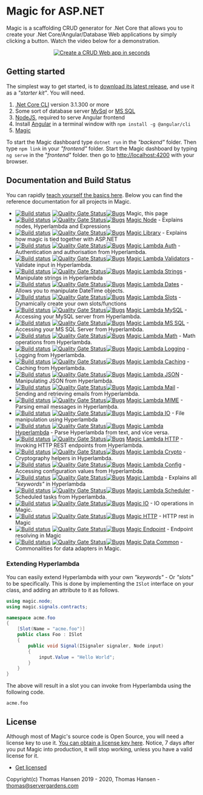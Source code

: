 
# Magic for ASP.NET

Magic is a scaffolding CRUD generator for .Net Core that allows you to create your .Net Core/Angular/Database Web
applications by simply clicking a button. Watch the video below for a demonstration.

<p align="center">
<a href="https://www.youtube.com/watch?v=8xO9H-2Fejc">
<img alt="Create a CRUD Web app in seconds" title="Create a CRUD Web app in seconds" src="https://servergardens.files.wordpress.com/2020/01/magic-video-screenshot.png" />
</a>
</p>

## Getting started

The simplest way to get started, is to [download its latest release](https://github.com/polterguy/magic/releases),
and use it as a _"starter kit"_. You will need.

1. [.Net Core CLI](https://dotnet.microsoft.com/download) version 3.1.300 or more
2. Some sort of database server [MySql](https://dev.mysql.com/downloads/mysql/) or [MS SQL](https://www.microsoft.com/en-us/sql-server/sql-server-editions-express)
3. [NodeJS](https://nodejs.org/en/download/), required to serve Angular frontend
4. Install [Angular](https://angular.io/guide/setup-local) in a terminal window with `npm install -g @angular/cli`
5. [Magic](https://github.com/polterguy/magic/releases)

To start the Magic dashboard type `dotnet run` in the _"backend"_ folder. Then type `npm link` in your
_"frontend"_ folder. Start the Magic dashboard by typing `ng serve` in the _"frontend"_ folder. then go to
[http://localhost:4200](http://localhost:4200) with your browser.

## Documentation and Build Status

You can rapidly [teach yourself the basics here](https://polterguy.github.io).
Below you can find the reference documentation for all projects in Magic.

* [![Build status](https://travis-ci.com/polterguy/magic.svg?master)](https://travis-ci.com/polterguy/magic)
[![Quality Gate Status](https://sonarcloud.io/api/project_badges/measure?project=polterguy_magic&metric=alert_status)](https://sonarcloud.io/dashboard?id=polterguy_magic)[![Bugs](https://sonarcloud.io/api/project_badges/measure?project=polterguy_magic&metric=bugs)](https://sonarcloud.io/dashboard?id=polterguy_magic) Magic, this page
* [![Build status](https://travis-ci.com/polterguy/magic.node.svg?master)](https://travis-ci.com/polterguy/magic.node)
[![Quality Gate Status](https://sonarcloud.io/api/project_badges/measure?project=polterguy_magic.node&metric=alert_status)](https://sonarcloud.io/dashboard?id=polterguy_magic.node)[![Bugs](https://sonarcloud.io/api/project_badges/measure?project=polterguy_magic.node&metric=bugs)](https://sonarcloud.io/dashboard?id=polterguy_magic.node) [Magic Node](https://github.com/polterguy/magic.node) - Explains nodes, Hyperlambda and Expressions
* [![Build status](https://travis-ci.com/polterguy/magic.library.svg?master)](https://travis-ci.com/polterguy/magic.library)
[![Quality Gate Status](https://sonarcloud.io/api/project_badges/measure?project=polterguy_magic.library&metric=alert_status)](https://sonarcloud.io/dashboard?id=polterguy_magic.library)[![Bugs](https://sonarcloud.io/api/project_badges/measure?project=polterguy_magic.library&metric=bugs)](https://sonarcloud.io/dashboard?id=polterguy_magic.library) [Magic Library](https://github.com/polterguy/magic.library) - Explains how magic is tied together with ASP.NET
* [![Build status](https://travis-ci.com/polterguy/magic.lambda.auth.svg?master)](https://travis-ci.com/polterguy/magic.lambda.auth)
[![Quality Gate Status](https://sonarcloud.io/api/project_badges/measure?project=polterguy_magic.lambda.auth&metric=alert_status)](https://sonarcloud.io/dashboard?id=polterguy_magic.lambda.auth)[![Bugs](https://sonarcloud.io/api/project_badges/measure?project=polterguy_magic.lambda.auth&metric=bugs)](https://sonarcloud.io/dashboard?id=polterguy_magic.lambda.auth) [Magic Lambda Auth](https://github.com/polterguy/magic.lambda.auth) - Authentication and authorisation from Hyperlambda.
* [![Build status](https://travis-ci.com/polterguy/magic.lambda.validators.svg?master)](https://travis-ci.com/polterguy/magic.lambda.validators)
[![Quality Gate Status](https://sonarcloud.io/api/project_badges/measure?project=polterguy_magic.lambda.validators&metric=alert_status)](https://sonarcloud.io/dashboard?id=polterguy_magic.lambda.validators)[![Bugs](https://sonarcloud.io/api/project_badges/measure?project=polterguy_magic.lambda.validators&metric=bugs)](https://sonarcloud.io/dashboard?id=polterguy_magic.lambda.validators) [Magic Lambda Validators](https://github.com/polterguy/magic.lambda.validators) - Validate input in Hyperlambda.
* [![Build status](https://travis-ci.com/polterguy/magic.lambda.strings.svg?master)](https://travis-ci.com/polterguy/magic.lambda.strings)
[![Quality Gate Status](https://sonarcloud.io/api/project_badges/measure?project=polterguy_magic.lambda.strings&metric=alert_status)](https://sonarcloud.io/dashboard?id=polterguy_magic.lambda.strings)[![Bugs](https://sonarcloud.io/api/project_badges/measure?project=polterguy_magic.lambda.strings&metric=bugs)](https://sonarcloud.io/dashboard?id=polterguy_magic.lambda.strings) [Magic Lambda Strings](https://github.com/polterguy/magic.lambda.strings) - Manipulate strings in Hyperlambda
* [![Build status](https://travis-ci.com/polterguy/magic.lambda.dates.svg?master)](https://travis-ci.com/polterguy/magic.lambda.dates)
[![Quality Gate Status](https://sonarcloud.io/api/project_badges/measure?project=polterguy_magic.lambda.dates&metric=alert_status)](https://sonarcloud.io/dashboard?id=polterguy_magic.lambda.dates)[![Bugs](https://sonarcloud.io/api/project_badges/measure?project=polterguy_magic.lambda.dates&metric=bugs)](https://sonarcloud.io/dashboard?id=polterguy_magic.lambda.dates) [Magic Lambda Dates](https://github.com/polterguy/magic.lambda.dates) - Allows you to manipulate DateTime objects.
* [![Build status](https://travis-ci.com/polterguy/magic.lambda.slots.svg?master)](https://travis-ci.com/polterguy/magic.lambda.slots)
[![Quality Gate Status](https://sonarcloud.io/api/project_badges/measure?project=polterguy_magic.lambda.slots&metric=alert_status)](https://sonarcloud.io/dashboard?id=polterguy_magic.lambda.slots)[![Bugs](https://sonarcloud.io/api/project_badges/measure?project=polterguy_magic.lambda.slots&metric=bugs)](https://sonarcloud.io/dashboard?id=polterguy_magic.lambda.slots) [Magic Lambda Slots](https://github.com/polterguy/magic.lambda.slots) - Dynamically create your own slots/functions
* [![Build status](https://travis-ci.com/polterguy/magic.lambda.mysql.svg?master)](https://travis-ci.com/polterguy/magic.lambda.mysql)
[![Quality Gate Status](https://sonarcloud.io/api/project_badges/measure?project=polterguy_magic.lambda.mysql&metric=alert_status)](https://sonarcloud.io/dashboard?id=polterguy_magic.lambda.mysql)[![Bugs](https://sonarcloud.io/api/project_badges/measure?project=polterguy_magic.lambda.mysql&metric=bugs)](https://sonarcloud.io/dashboard?id=polterguy_magic.lambda.mysql) [Magic Lambda MySQL](https://github.com/polterguy/magic.lambda.mysql) - Accessing your MySQL server from Hyperlambda.
* [![Build status](https://travis-ci.com/polterguy/magic.lambda.mssql.svg?master)](https://travis-ci.com/polterguy/magic.lambda.mssql)
[![Quality Gate Status](https://sonarcloud.io/api/project_badges/measure?project=polterguy_magic.lambda.mssql&metric=alert_status)](https://sonarcloud.io/dashboard?id=polterguy_magic.lambda.mssql)[![Bugs](https://sonarcloud.io/api/project_badges/measure?project=polterguy_magic.lambda.mssql&metric=bugs)](https://sonarcloud.io/dashboard?id=polterguy_magic.lambda.mssql) [Magic Lambda MS SQL](https://github.com/polterguy/magic.lambda.mssql) - Accessing your MS SQL Server from Hyperlambda.
* [![Build status](https://travis-ci.com/polterguy/magic.lambda.math.svg?master)](https://travis-ci.com/polterguy/magic.lambda.math)
[![Quality Gate Status](https://sonarcloud.io/api/project_badges/measure?project=polterguy_magic.lambda.math&metric=alert_status)](https://sonarcloud.io/dashboard?id=polterguy_magic.lambda.math)[![Bugs](https://sonarcloud.io/api/project_badges/measure?project=polterguy_magic.lambda.math&metric=bugs)](https://sonarcloud.io/dashboard?id=polterguy_magic.lambda.math) [Magic Lambda Math](https://github.com/polterguy/magic.lambda.math) - Math operations from Hyperlambda.
* [![Build status](https://travis-ci.com/polterguy/magic.lambda.logging.svg?master)](https://travis-ci.com/polterguy/magic.lambda.logging)
[![Quality Gate Status](https://sonarcloud.io/api/project_badges/measure?project=polterguy_magic.lambda.logging&metric=alert_status)](https://sonarcloud.io/dashboard?id=polterguy_magic.lambda.logging)[![Bugs](https://sonarcloud.io/api/project_badges/measure?project=polterguy_magic.lambda.logging&metric=bugs)](https://sonarcloud.io/dashboard?id=polterguy_magic.lambda.logging) [Magic Lambda Logging](https://github.com/polterguy/magic.lambda.logging) - Logging from Hyperlambda.
* [![Build status](https://travis-ci.com/polterguy/magic.lambda.caching.svg?master)](https://travis-ci.com/polterguy/magic.lambda.caching)
[![Quality Gate Status](https://sonarcloud.io/api/project_badges/measure?project=polterguy_magic.lambda.caching&metric=alert_status)](https://sonarcloud.io/dashboard?id=polterguy_magic.lambda.caching)[![Bugs](https://sonarcloud.io/api/project_badges/measure?project=polterguy_magic.lambda.caching&metric=bugs)](https://sonarcloud.io/dashboard?id=polterguy_magic.lambda.caching) [Magic Lambda Caching](https://github.com/polterguy/magic.lambda.caching) - Caching from Hyperlambda.
* [![Build status](https://travis-ci.com/polterguy/magic.lambda.json.svg?master)](https://travis-ci.com/polterguy/magic.lambda.json)
[![Quality Gate Status](https://sonarcloud.io/api/project_badges/measure?project=polterguy_magic.lambda.json&metric=alert_status)](https://sonarcloud.io/dashboard?id=polterguy_magic.lambda.json)[![Bugs](https://sonarcloud.io/api/project_badges/measure?project=polterguy_magic.lambda.json&metric=bugs)](https://sonarcloud.io/dashboard?id=polterguy_magic.lambda.json) [Magic Lambda JSON](https://github.com/polterguy/magic.lambda.json) - Manipulating JSON from Hyperlambda.
* [![Build status](https://travis-ci.com/polterguy/magic.lambda.mail.svg?master)](https://travis-ci.com/polterguy/magic.lambda.mail)
[![Quality Gate Status](https://sonarcloud.io/api/project_badges/measure?project=polterguy_magic.lambda.mail&metric=alert_status)](https://sonarcloud.io/dashboard?id=polterguy_magic.lambda,mail)[![Bugs](https://sonarcloud.io/api/project_badges/measure?project=polterguy_magic.lambda.mail&metric=bugs)](https://sonarcloud.io/dashboard?id=polterguy_magic.lambda.mail) [Magic Lambda Mail](https://github.com/polterguy/magic.lambda.mail) - Sending and retrieving emails from Hyperlambda.
* [![Build status](https://travis-ci.com/polterguy/magic.lambda.mime.svg?master)](https://travis-ci.com/polterguy/magic.lambda.mime)
[![Quality Gate Status](https://sonarcloud.io/api/project_badges/measure?project=polterguy_magic.lambda.mime&metric=alert_status)](https://sonarcloud.io/dashboard?id=polterguy_magic.lambda.mime)[![Bugs](https://sonarcloud.io/api/project_badges/measure?project=polterguy_magic.lambda.mime&metric=bugs)](https://sonarcloud.io/dashboard?id=polterguy_magic.lambda.mime) [Magic Lambda MIME](https://github.com/polterguy/magic.lambda.mime) - Parsing email messages in Hyperlambda.
* [![Build status](https://travis-ci.com/polterguy/magic.lambda.io.svg?master)](https://travis-ci.com/polterguy/magic.lambda.io)
[![Quality Gate Status](https://sonarcloud.io/api/project_badges/measure?project=polterguy_magic.lambda.io&metric=alert_status)](https://sonarcloud.io/dashboard?id=polterguy_magic.lambda.io)[![Bugs](https://sonarcloud.io/api/project_badges/measure?project=polterguy_magic.lambda.io&metric=bugs)](https://sonarcloud.io/dashboard?id=polterguy_magic.lambda.io) [Magic Lambda IO](https://github.com/polterguy/magic.lambda.io) - File manipulation using Hyperlambda
* [![Build status](https://travis-ci.com/polterguy/magic.lambda.hyperlambda.svg?master)](https://travis-ci.com/polterguy/magic.lambda.hyperlambda)
[![Quality Gate Status](https://sonarcloud.io/api/project_badges/measure?project=polterguy_magic.lambda.hyperlambda&metric=alert_status)](https://sonarcloud.io/dashboard?id=polterguy_magic.lambda.hyperlambda)[![Bugs](https://sonarcloud.io/api/project_badges/measure?project=polterguy_magic.lambda.hyperlambda&metric=bugs)](https://sonarcloud.io/dashboard?id=polterguy_magic.lambda.hyperlambda) [Magic Lambda Hyperlambda](https://github.com/polterguy/magic.lambda.hyperlambda) - Parse Hyperlambda from text, and vice versa.
* [![Build status](https://travis-ci.com/polterguy/magic.lambda.http.svg?master)](https://travis-ci.com/polterguy/magic.lambda.http)
[![Quality Gate Status](https://sonarcloud.io/api/project_badges/measure?project=polterguy_magic.lambda.http&metric=alert_status)](https://sonarcloud.io/dashboard?id=polterguy_magic.lambda.http)[![Bugs](https://sonarcloud.io/api/project_badges/measure?project=polterguy_magic.lambda.http&metric=bugs)](https://sonarcloud.io/dashboard?id=polterguy_magic.lambda.http) [Magic Lambda HTTP](https://github.com/polterguy/magic.lambda.http) - Invoking HTTP REST endpoints from Hyperlambda.
* [![Build status](https://travis-ci.com/polterguy/magic.lambda.crypto.svg?master)](https://travis-ci.com/polterguy/magic.lambda.crypto)
[![Quality Gate Status](https://sonarcloud.io/api/project_badges/measure?project=polterguy_magic.lambda.crypto&metric=alert_status)](https://sonarcloud.io/dashboard?id=polterguy_magic.lambda.crypto)[![Bugs](https://sonarcloud.io/api/project_badges/measure?project=polterguy_magic.lambda.crypto&metric=bugs)](https://sonarcloud.io/dashboard?id=polterguy_magic.lambda.crypto) [Magic Lambda Crypto](https://github.com/polterguy/magic.lambda.crypto) - Cryptography helpers in Hyperlambda.
* [![Build status](https://travis-ci.com/polterguy/magic.lambda.config.svg?master)](https://travis-ci.com/polterguy/magic.lambda.config)
[![Quality Gate Status](https://sonarcloud.io/api/project_badges/measure?project=polterguy_magic.lambda.config&metric=alert_status)](https://sonarcloud.io/dashboard?id=polterguy_magic.lambda.config)[![Bugs](https://sonarcloud.io/api/project_badges/measure?project=polterguy_magic.lambda.config&metric=bugs)](https://sonarcloud.io/dashboard?id=polterguy_magic.lambda.config) [Magic Lambda Config](https://github.com/polterguy/magic.lambda.config) - Accessing configuration values from Hyperlambda.
* [![Build status](https://travis-ci.com/polterguy/magic.lambda.svg?master)](https://travis-ci.com/polterguy/magic.lambda)
[![Quality Gate Status](https://sonarcloud.io/api/project_badges/measure?project=polterguy_magic.lambda&metric=alert_status)](https://sonarcloud.io/dashboard?id=polterguy_magic.lambda)[![Bugs](https://sonarcloud.io/api/project_badges/measure?project=polterguy_magic.lambda&metric=bugs)](https://sonarcloud.io/dashboard?id=polterguy_magic.lambda) [Magic Lambda](https://github.com/polterguy/magic.lambda) - Explains all _"keywords"_ in Hyperlambda
* [![Build status](https://travis-ci.com/polterguy/magic.lambda.scheduler.svg?master)](https://travis-ci.com/polterguy/magic.lambda.scheduler)
[![Quality Gate Status](https://sonarcloud.io/api/project_badges/measure?project=polterguy_magic.lambda.scheduler&metric=alert_status)](https://sonarcloud.io/dashboard?id=polterguy_magic.lambda.scheduler)[![Bugs](https://sonarcloud.io/api/project_badges/measure?project=polterguy_magic.lambda.scheduler&metric=bugs)](https://sonarcloud.io/dashboard?id=polterguy_magic.lambda.scheduler) [Magic Lambda Scheduler](https://github.com/polterguy/magic.lambda.scheduler) - Scheduled tasks from Hyperlambda.
* [![Build status](https://travis-ci.com/polterguy/magic.io.svg?master)](https://travis-ci.com/polterguy/magic.io)
[![Quality Gate Status](https://sonarcloud.io/api/project_badges/measure?project=polterguy_magic.io&metric=alert_status)](https://sonarcloud.io/dashboard?id=polterguy_magic.io)[![Bugs](https://sonarcloud.io/api/project_badges/measure?project=polterguy_magic.io&metric=bugs)](https://sonarcloud.io/dashboard?id=polterguy_magic.io) [Magic IO](https://github.com/polterguy/magic.io) - IO operations in Magic.
* [![Build status](https://travis-ci.com/polterguy/magic.http.svg?master)](https://travis-ci.com/polterguy/magic.http)
[![Quality Gate Status](https://sonarcloud.io/api/project_badges/measure?project=polterguy_magic.http&metric=alert_status)](https://sonarcloud.io/dashboard?id=polterguy_magic.http)[![Bugs](https://sonarcloud.io/api/project_badges/measure?project=polterguy_magic.http&metric=bugs)](https://sonarcloud.io/dashboard?id=polterguy_magic.http) [Magic HTTP](https://github.com/polterguy/magic.http) - HTTP rest in Magic
* [![Build status](https://travis-ci.com/polterguy/magic.endpoint.svg?master)](https://travis-ci.com/polterguy/magic.endpoint)
[![Quality Gate Status](https://sonarcloud.io/api/project_badges/measure?project=polterguy_magic.endpoint&metric=alert_status)](https://sonarcloud.io/dashboard?id=polterguy_magic.endpoint)[![Bugs](https://sonarcloud.io/api/project_badges/measure?project=polterguy_magic.endpoint&metric=bugs)](https://sonarcloud.io/dashboard?id=polterguy_magic.endpoint) [Magic Endpoint](https://github.com/polterguy/magic.endpoint) - Endpoint resolving in Magic
* [![Build status](https://travis-ci.com/polterguy/magic.data.common.svg?master)](https://travis-ci.com/polterguy/magic.data.common)
[![Quality Gate Status](https://sonarcloud.io/api/project_badges/measure?project=polterguy_magic.data.common&metric=alert_status)](https://sonarcloud.io/dashboard?id=polterguy_magic.data.common)[![Bugs](https://sonarcloud.io/api/project_badges/measure?project=polterguy_magic.data.common&metric=bugs)](https://sonarcloud.io/dashboard?id=polterguy_magic.data.common) [Magic Data Common](https://github.com/polterguy/magic.data.common) - Commonalities for data adapters in Magic.

### Extending Hyperlambda

You can easily extend Hyperlambda with your own _"keywords"_ - Or _"slots"_ to be specifically. This is done by
implementing the `ISlot` interface on your class, and adding an attribute to it as follows.

```csharp
using magic.node;
using magic.signals.contracts;

namespace acme.foo
{
    [Slot(Name = "acme.foo")]
    public class Foo : ISlot
    {
        public void Signal(ISignaler signaler, Node input)
        {
            input.Value = "Hello World";
        }
    }
}
```

The above will result in a slot you can invoke from Hyperlambda using the following code.

```
acme.foo
```

## License

Although most of Magic's source code is Open Source, you will need a license key to use it.
[You can obtain a license key here](https://servergardens.com/buy/).
Notice, 7 days after you put Magic into production, it will stop working, unless you have a valid
license for it.

* [Get licensed](https://servergardens.com/buy/)

Copyright(c) Thomas Hansen 2019 - 2020, Thomas Hansen - thomas@servergardens.com

